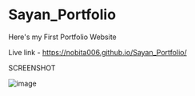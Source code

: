 # Sayan_Portfolio

Here's my First Portfolio Website

Live link - https://nobita006.github.io/Sayan_Portfolio/

SCREENSHOT

![image](https://user-images.githubusercontent.com/110232335/229157813-ebde1359-9103-45e9-81e8-6c51e99ca365.png)
